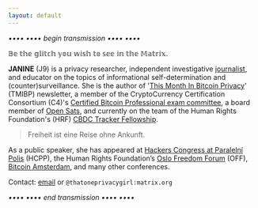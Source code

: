 ```yaml
---
layout: default
---
```


*•••• •••• begin transmission •••• ••••*

𝔹𝕖 𝕥𝕙𝕖 𝕘𝕝𝕚𝕥𝕔𝕙 𝕪𝕠𝕦 𝕨𝕚𝕤𝕙 𝕥𝕠 𝕤𝕖𝕖 𝕚𝕟 𝕥𝕙𝕖 𝕄𝕒𝕥𝕣𝕚𝕩.

**JANINE** (J9) is a privacy researcher, independent investigative [journalist](https://einzelgaengerinmotte.files.wordpress.com/2018/02/revision-controlled_journalism_v2.pdf), and educator on the topics of informational self-determination and (counter)surveillance. She is the author of '[This Month In Bitcoin Privacy](https://enegnei.github.io/This-Month-In-Bitcoin-Privacy/)' (TMIBP) newsletter, a member of the CryptoCurrency Certification Consortium (C4)'s [Certified Bitcoin Professional exam committee](https://cryptoconsortium.org/team-c4/), a board member of [Open Sats](https://opensats.org/about/j9), and currently on the team of the Human Rights Foundation's (HRF) [CBDC Tracker Fellowship](https://cbdchumanrights.org/).

> Freiheit ist eine Reise ohne Ankunft.

As a public speaker, she has appeared at [Hackers Congress at Paralelní Polis](https://youtu.be/PXuCH89Arv4) (HCPP), the Human Rights Foundation’s [Oslo Freedom Forum](https://www.youtube.com/watch?v=Dd6jXAeNPAM) (OFF), [Bitcoin Amsterdam](https://youtu.be/mX0zdqejv4o), and many other conferences.

Contact: [email](mailto:thatoneprivacygirl@tuta.io) or `@thatoneprivacygirl:matrix.org`













*•••• •••• end transmission •••• ••••*
